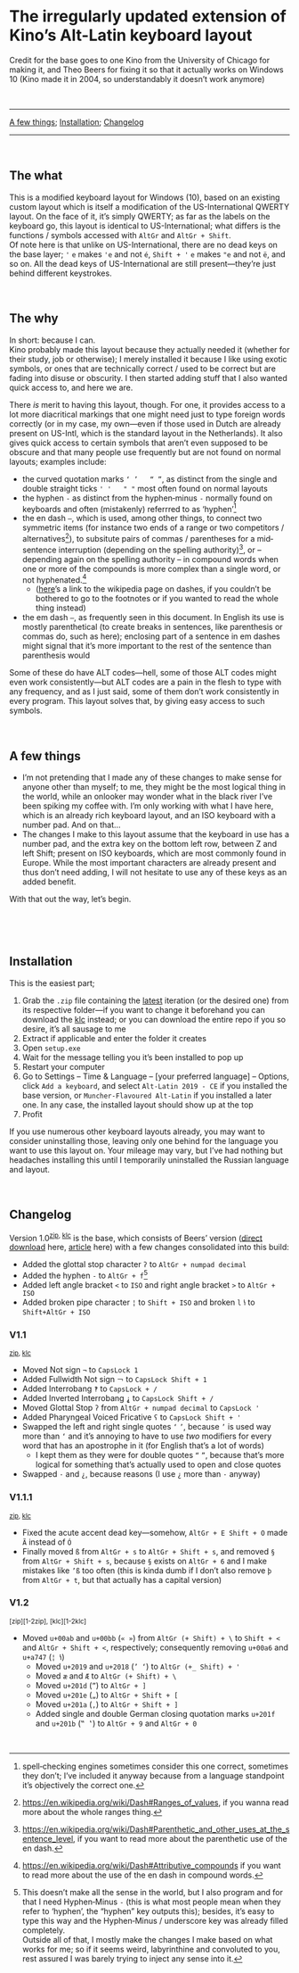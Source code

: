 # The irregularly updated extension of Kino’s Alt-Latin keyboard layout

Credit for the base goes to one Kino from the University of Chicago for making it, and Theo Beers for fixing it so that it actually works on Windows 10 (Kino made it in 2004, so understandably it doesn’t work anymore)

&nbsp;
* * *
[A few things](#a-few-things); [Installation](#installation); [Changelog](#changelog)

* * *

&nbsp;

## The what

This is a modified keyboard layout for Windows (10), based on an existing custom layout which is itself a modification of the US-International QWERTY layout.
On the face of it, it’s simply QWERTY; as far as the labels on the keyboard go, this layout is identical to US-International; what differs is the functions / symbols accessed with `AltGr` and `AltGr + Shift`.  
Of note here is that unlike on US-International, there are no dead keys on the base layer; `'` `e` makes `'e` and not `é`, `Shift + '` `e` makes `"e` and not `ë`, and so on. All the dead keys of US-International are still present—they’re just behind different keystrokes.

&nbsp;

## The why

In short: because I can.  
Kino probably made this layout because they actually needed it (whether for their study, job or otherwise); I merely installed it because I like using exotic symbols, or ones that are technically correct / used to be correct but are fading into disuse or obscurity. I then started adding stuff that I also wanted quick access to, and here we are.

There *is* merit to having this layout, though. For one, it provides access to a lot more diacritical markings that one might need just to type foreign words correctly (or in my case, my own—even if those used in Dutch are already present on US-Intl, which is the standard layout in the Netherlands). It also gives quick access to certain symbols that aren’t even supposed to be obscure and that many people use frequently but are not found on normal layouts; examples include:

+ the curved quotation marks `‘ ’   “ ”`, as distinct from the single and double straight ticks `' '   " "` most often found on normal layouts
+ the hyphen `‐` as distinct from the hyphen‐minus `-` normally found on keyboards and often (mistakenly) referrred to as ‘hyphen’[^hyphen]
+ the en dash `–`, which is used, among other things, to connect two symmetric items (for instance two ends of a range or two competitors / alternatives[^emdr]), to subsitute pairs of commas / parentheses for a mid‐sentence interruption (depending on the spelling authority)[^emdp], or – depending again on the spelling authority – in compound words when one or more of the compounds is more complex than a single word, or not hyphenated.[^emdc]
  + ([here][dwiki]’s a link to the wikipedia page on dashes, if you couldn’t be bothered to go to the footnotes or if you wanted to read the whole thing instead)
+ the em dash `—`, as frequently seen in this document. In English its use is mostly parenthetical (to create breaks in sentences, like parenthesis or commas do, such as here); enclosing part of a sentence in em dashes might signal that it’s more important to the rest of the sentence than parenthesis would

Some of these do have ALT codes—hell, some of those ALT codes might even work consistently—but ALT codes are a pain in the flesh to type with any frequency, and as I just said, some of them don’t work consistently in every program. This layout solves that, by giving easy access to such symbols.

&nbsp;

## A few things

+ I’m not pretending that I made any of these changes to make sense for anyone other than myself; to me, they might be the most logical thing in the world, while an onlooker may wonder what in the black river I’ve been spiking my coffee with. I’m only working with what I have here, which is an already rich keyboard layout, and an ISO keyboard with a number pad. And on that…
+ The changes I make to this layout assume that the keyboard in use has a number pad, and the extra key on the bottom left row, between Z and left Shift; present on ISO keyboards, which are most commonly found in Europe. While the most important characters are already present and thus don’t need adding, I will not hesitate to use any of these keys as an added benefit.

With that out the way, let’s begin.

&nbsp;

&nbsp;

## Installation

This is the easiest part;

1) Grab the `.zip` file containing the [latest][latest-zip] iteration (or the desired one) from its respective folder—if you want to change it beforehand you can download the [klc][latest-klc] instead; or you can download the entire repo if you so desire, it’s all sausage to me
2) Extract if applicable and enter the folder it creates
3) Open `setup.exe`
4) Wait for the message telling you it’s been installed to pop up
5) Restart your computer
6) Go to Settings – Time & Language – [your preferred language] – Options, click `Add a keyboard`, and select `Alt-Latin 2019 - CE` if you installed the base version, or `Muncher‐Flavoured Alt‐Latin` if you installed a later one. In any case, the installed layout should show up at the top
7) Profit

If you use numerous other keyboard layouts already, you may want to consider uninstalling those, leaving only one behind for the language you want to use this layout on. Your mileage may vary, but I’ve had nothing but headaches installing this until I temporarily uninstalled the Russian language and layout.

&nbsp;

## Changelog

Version 1.0<sup>[zip][1-0zip], [klc][1-0klc]</sup> is the base, which consists of Beers’ version ([direct download] here, [article] here) with a few changes consolidated into this build:

+ Added the glottal stop character `ʔ` to `AltGr + numpad decimal`
+ Added the hyphen `‐` to `AltGr + f`[^hyphenlocation]
+ Added left angle bracket `<` to `ISO` and right angle bracket `>` to `AltGr + ISO`
+ Added broken pipe character `¦` to `Shift + ISO` and broken `l` `ꝇ` to `Shift+AltGr + ISO`

### V1.1

<sup>[zip][1-1zip], [klc][1-1klc]</sup>

+ Moved Not sign `¬` to `CapsLock 1`
+ Added Fullwidth Not sign `￢` to `CapsLock Shift + 1`
+ Added Interrobang `‽` to `CapsLock + /`
+ Added Inverted Interrobang `⸘` to `CapsLock Shift + /`
+ Moved Glottal Stop `ʔ` from `AltGr + numpad decimal` to `CapsLock '`
+ Added Pharyngeal Voiced Fricative `ʕ` to `CapsLock Shift + '`
+ Swapped the left and right single quotes `‘` `’`, because `’` is used way more than `‘` and it’s annoying to have to use *two* modifiers for every word that has an apostrophe in it (for English that’s a lot of words)
  + I kept them as they were for double quotes `“` `”`, because that’s more logical for something that’s actually used to open and close quotes
+ Swapped `·` and `¿`, because reasons (I use `¿` more than `·` anyway)

### V1.1.1

<sup>[zip][1-1-1zip], [klc][1-1-1klc]</sup>

+ Fixed the acute accent dead key—somehow, `AltGr + E Shift + O` made `Ã` instead of `Ó`
+ Finally moved `ß` from `AltGr + s` to `AltGr + Shift + s`, and removed `§` from `AltGr + Shift + s`, because `§` exists on `AltGr + 6` and I make mistakes like `’ß` too often (this is kinda dumb if I don’t also remove `þ` from `AltGr + t`, but that actually has a capital version)

### V1.2

<sup>[zip][1-2zip], [klc][1-2klc]</sup>

+ Moved `u+00ab` and `u+00bb` (`« »`) from `AltGr (+ Shift) + \` to `Shift + <` and `AltGr + Shift + <`, respectively; consequently removing `u+00a6` and `u+a747` (`¦ ꝇ`)
  + Moved `u+2019` and `u+2018` (`’ ‘`) to `AltGr (+_ Shift) + '`
  + Moved `æ` and `Æ` to `AltGr (+ Shift) + \`
  + Moved `u+201d` (`”`) to `AltGr + ]`
  + Moved `u+201e` (`„`) to `AltGr + Shift + [`
  + Moved `u+201a` (`‚`) to `AltGr + Shift + ]`
  + Added single and double German closing quotation marks `u+201f` and `u+201b` (`‟ ‛`) to `AltGr + 9` and `AltGr + 0`


&nbsp;

[^hyphen]: spell‐checking engines sometimes consider this one correct, sometimes they don’t; I’ve included it anyway because from a language standpoint it’s objectively the correct one.

[^emdr]: <https://en.wikipedia.org/wiki/Dash#Ranges_of_values>, if you wanna read more about the whole ranges thing.

[^emdp]: <https://en.wikipedia.org/wiki/Dash#Parenthetic_and_other_uses_at_the_sentence_level>, if you want to read more about the parenthetic use of the en dash.

[^emdc]: <https://en.wikipedia.org/wiki/Dash#Attributive_compounds> if you want to read more about the use of the en dash in compound words.

[^hyphenlocation]: This doesn’t make all the sense in the world, but I also program and for that I need Hyphen‐Minus `-` (this is what most people mean when they refer to ‘hyphen’, the “hyphen” key outputs this); besides, it’s easy to type this way and the Hyphen‐Minus / underscore key was already filled completely.  
Outside all of that, I mostly make the changes I make based on what works for me; so if it seems weird, labyrinthine and convoluted to you, rest assured I was barely trying to inject any sense into it.

[dwiki]: https://en.wikipedia.org/wiki/Dash "https://en.wikipedia.org/wiki/Dash"

[direct download]: https://www.theobeers.com/AltLat19.zip "https://www.theobeers.com/AltLat19.zip"

[article]: https://medium.com/@tbeers/the-alt-latin-keyboard-layout-windows-version-701c64f8bfd8 "https://medium.com/@tbeers/the-alt-latin-keyboard-layout-windows-version-701c64f8bfd8"

[latest-zip]: /MFAL-v1.1.zip "MFAL-v1.1.zip"
[latest-klc]: /v1.1/Muncher%E2%80%90Flavoured_Alt%E2%80%90Latin_v1.1.klc "Muncher‐Flavoured_Alt‐Latin_v1.1.klc"

[1-0zip]: /ALCE-v1.0.zip "ALCE-v1.0.zip"
[1-0klc]: /v1.0/Alt-Latin_CE_v1.0.klc "v1.0/Alt-Latin_CE_v1.0.klc"

[1-1zip]: /MFAL-v1.1.zip "MFAL-v1.1.zip"
[1-1klc]: /v1.1/Muncher%E2%80%90Flavoured_Alt%E2%80%90Latin_v1.1.klc "Muncher‐Flavoured_Alt‐Latin_v1.1.klc"

[1-1-1zip]: /MFAL-V1.1.1.zip "MFAL-V1.1.1.zip"
[1-1-1klc]: /v1.1.1/Muncher‐Flavoured_Alt‐Latin_v1.1.1.klc "Muncher‐Flavoured_Alt‐Latin_v1.1.1.klc"
